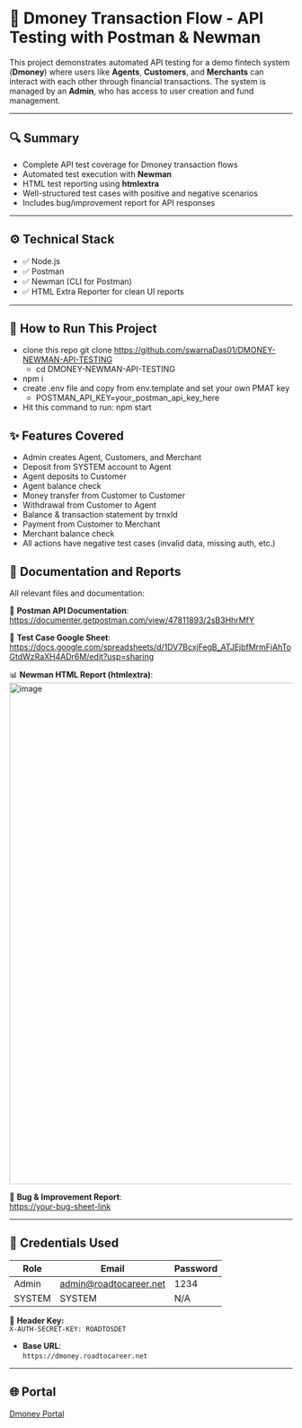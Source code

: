 # 💸 Dmoney Transaction Flow - API Testing with Postman & Newman

This project demonstrates automated API testing for a demo fintech system (**Dmoney**) where users like **Agents**, **Customers**, and **Merchants** can interact with each other through financial transactions. The system is managed by an **Admin**, who has access to user creation and fund management.

---

## 🔍 Summary

- Complete API test coverage for Dmoney transaction flows
- Automated test execution with **Newman**
- HTML test reporting using **htmlextra**
- Well-structured test cases with positive and negative scenarios
- Includes bug/improvement report for API responses

---

## ⚙️ Technical Stack

- ✅ Node.js
- ✅ Postman
- ✅ Newman (CLI for Postman)
- ✅ HTML Extra Reporter for clean UI reports

---

## 🚀 How to Run This Project

- clone this repo git clone https://github.com/swarnaDas01/DMONEY-NEWMAN-API-TESTING
   - cd DMONEY-NEWMAN-API-TESTING
- npm i
- create .env file and copy from env.template and set your own PMAT key
   - POSTMAN_API_KEY=your_postman_api_key_here
- Hit this command to run: npm start

## ✨ Features Covered

- Admin creates Agent, Customers, and Merchant
- Deposit from SYSTEM account to Agent
- Agent deposits to Customer
- Agent balance check
- Money transfer from Customer to Customer
- Withdrawal from Customer to Agent
- Balance & transaction statement by trnxId
- Payment from Customer to Merchant
- Merchant balance check
- All actions have negative test cases (invalid data, missing auth, etc.)

## 📄 Documentation and Reports

All relevant files and documentation:

🔗 **Postman API Documentation**:  
https://documenter.getpostman.com/view/47811893/2sB3HhrMfY

📄 **Test Case Google Sheet**:  
https://docs.google.com/spreadsheets/d/1DV7BcxjFegB_ATJEjbfMrmFjAhToGtdWzRaXH4ADr6M/edit?usp=sharing

📊 **Newman HTML Report (htmlextra)**:  
<img width="907" height="893" alt="image" src="https://github.com/user-attachments/assets/0a37a4b5-bc64-4eb3-a5da-96819c286198" />

🐞 **Bug & Improvement Report**:  
[https://your-bug-sheet-link](https://your-bug-sheet-link)


---

## 🔐 Credentials Used

| Role   | Email                      | Password |
|--------|----------------------------|----------|
| Admin  | admin@roadtocareer.net     | 1234     |
| SYSTEM | SYSTEM                     | N/A      |

🔑 **Header Key:**  
`X-AUTH-SECRET-KEY: ROADTOSDET`

- **Base URL**:  
  `https://dmoney.roadtocareer.net`

---

## 🌐 Portal

[Dmoney Portal](http://dmoneyportal.roadtocareer.net)




